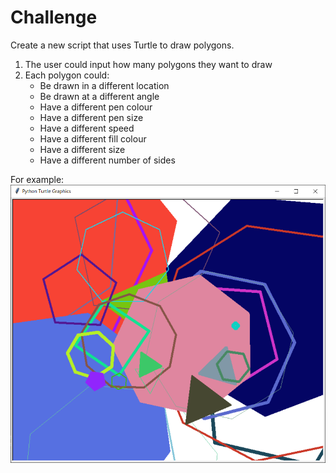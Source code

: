 # Challenge

Create a new script that uses Turtle to draw polygons.
1. The user could input how many polygons they want to draw
2. Each polygon could:
    - Be drawn in a different location
    - Be drawn at a different angle
    - Have a different pen colour
    - Have a different pen size
    - Have a different speed
    - Have a different fill colour
    - Have a different size
    - Have a different number of sides


For example:
![image](./example.PNG)